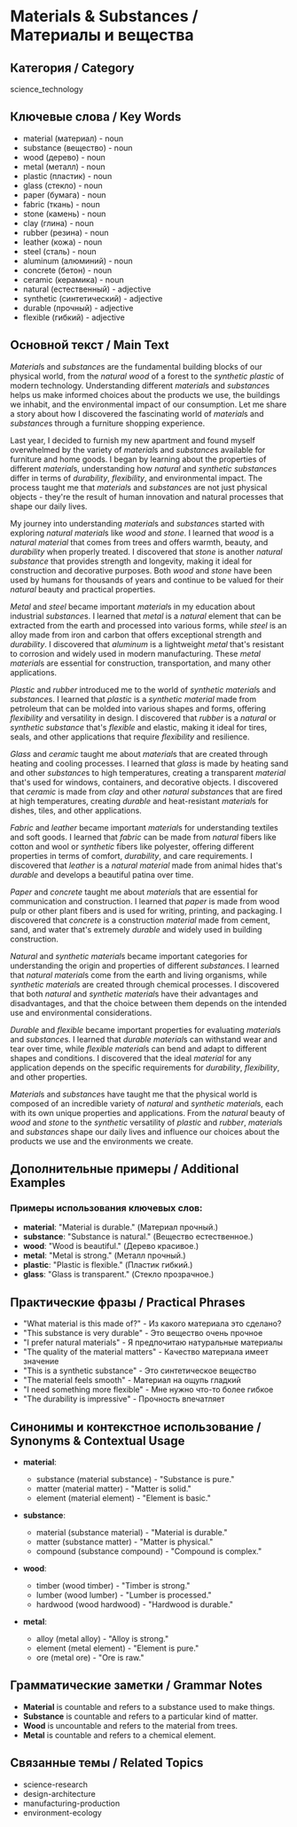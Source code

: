 # Materials & Substances / Материалы и вещества

## Категория / Category
science_technology

## Ключевые слова / Key Words
- material (материал) - noun
- substance (вещество) - noun
- wood (дерево) - noun
- metal (металл) - noun
- plastic (пластик) - noun
- glass (стекло) - noun
- paper (бумага) - noun
- fabric (ткань) - noun
- stone (камень) - noun
- clay (глина) - noun
- rubber (резина) - noun
- leather (кожа) - noun
- steel (сталь) - noun
- aluminum (алюминий) - noun
- concrete (бетон) - noun
- ceramic (керамика) - noun
- natural (естественный) - adjective
- synthetic (синтетический) - adjective
- durable (прочный) - adjective
- flexible (гибкий) - adjective

## Основной текст / Main Text

*Material*s and *substance*s are the fundamental building blocks of our physical world, from the *natural* *wood* of a forest to the *synthetic* *plastic* of modern technology. Understanding different *material*s and *substance*s helps us make informed choices about the products we use, the buildings we inhabit, and the environmental impact of our consumption. Let me share a story about how I discovered the fascinating world of *material*s and *substance*s through a furniture shopping experience.

Last year, I decided to furnish my new apartment and found myself overwhelmed by the variety of *material*s and *substance*s available for furniture and home goods. I began by learning about the properties of different *material*s, understanding how *natural* and *synthetic* *substance*s differ in terms of *durability*, *flexibility*, and environmental impact. The process taught me that *material*s and *substance*s are not just physical objects - they're the result of human innovation and natural processes that shape our daily lives.

My journey into understanding *material*s and *substance*s started with exploring *natural* *material*s like *wood* and *stone*. I learned that *wood* is a *natural* *material* that comes from trees and offers warmth, beauty, and *durability* when properly treated. I discovered that *stone* is another *natural* *substance* that provides strength and longevity, making it ideal for construction and decorative purposes. Both *wood* and *stone* have been used by humans for thousands of years and continue to be valued for their *natural* beauty and practical properties.

*Metal* and *steel* became important *material*s in my education about industrial *substance*s. I learned that *metal* is a *natural* element that can be extracted from the earth and processed into various forms, while *steel* is an alloy made from iron and carbon that offers exceptional strength and *durability*. I discovered that *aluminum* is a lightweight *metal* that's resistant to corrosion and widely used in modern manufacturing. These *metal* *material*s are essential for construction, transportation, and many other applications.

*Plastic* and *rubber* introduced me to the world of *synthetic* *material*s and *substance*s. I learned that *plastic* is a *synthetic* *material* made from petroleum that can be molded into various shapes and forms, offering *flexibility* and versatility in design. I discovered that *rubber* is a *natural* or *synthetic* *substance* that's *flexible* and elastic, making it ideal for tires, seals, and other applications that require *flexibility* and resilience.

*Glass* and *ceramic* taught me about *material*s that are created through heating and cooling processes. I learned that *glass* is made by heating sand and other *substance*s to high temperatures, creating a transparent *material* that's used for windows, containers, and decorative objects. I discovered that *ceramic* is made from *clay* and other *natural* *substance*s that are fired at high temperatures, creating *durable* and heat-resistant *material*s for dishes, tiles, and other applications.

*Fabric* and *leather* became important *material*s for understanding textiles and soft goods. I learned that *fabric* can be made from *natural* fibers like cotton and wool or *synthetic* fibers like polyester, offering different properties in terms of comfort, *durability*, and care requirements. I discovered that *leather* is a *natural* *material* made from animal hides that's *durable* and develops a beautiful patina over time.

*Paper* and *concrete* taught me about *material*s that are essential for communication and construction. I learned that *paper* is made from wood pulp or other plant fibers and is used for writing, printing, and packaging. I discovered that *concrete* is a construction *material* made from cement, sand, and water that's extremely *durable* and widely used in building construction.

*Natural* and *synthetic* *material*s became important categories for understanding the origin and properties of different *substance*s. I learned that *natural* *material*s come from the earth and living organisms, while *synthetic* *material*s are created through chemical processes. I discovered that both *natural* and *synthetic* *material*s have their advantages and disadvantages, and that the choice between them depends on the intended use and environmental considerations.

*Durable* and *flexible* became important properties for evaluating *material*s and *substance*s. I learned that *durable* *material*s can withstand wear and tear over time, while *flexible* *material*s can bend and adapt to different shapes and conditions. I discovered that the ideal *material* for any application depends on the specific requirements for *durability*, *flexibility*, and other properties.

*Material*s and *substance*s have taught me that the physical world is composed of an incredible variety of *natural* and *synthetic* *material*s, each with its own unique properties and applications. From the *natural* beauty of *wood* and *stone* to the *synthetic* versatility of *plastic* and *rubber*, *material*s and *substance*s shape our daily lives and influence our choices about the products we use and the environments we create.

## Дополнительные примеры / Additional Examples

### Примеры использования ключевых слов:
- **material**: "Material is durable." (Материал прочный.)
- **substance**: "Substance is natural." (Вещество естественное.)
- **wood**: "Wood is beautiful." (Дерево красивое.)
- **metal**: "Metal is strong." (Металл прочный.)
- **plastic**: "Plastic is flexible." (Пластик гибкий.)
- **glass**: "Glass is transparent." (Стекло прозрачное.)

## Практические фразы / Practical Phrases

- "What material is this made of?" - Из какого материала это сделано?
- "This substance is very durable" - Это вещество очень прочное
- "I prefer natural materials" - Я предпочитаю натуральные материалы
- "The quality of the material matters" - Качество материала имеет значение
- "This is a synthetic substance" - Это синтетическое вещество
- "The material feels smooth" - Материал на ощупь гладкий
- "I need something more flexible" - Мне нужно что-то более гибкое
- "The durability is impressive" - Прочность впечатляет

## Синонимы и контекстное использование / Synonyms & Contextual Usage

- **material**: 
  - substance (material substance) - "Substance is pure."
  - matter (material matter) - "Matter is solid."
  - element (material element) - "Element is basic."

- **substance**: 
  - material (substance material) - "Material is durable."
  - matter (substance matter) - "Matter is physical."
  - compound (substance compound) - "Compound is complex."

- **wood**: 
  - timber (wood timber) - "Timber is strong."
  - lumber (wood lumber) - "Lumber is processed."
  - hardwood (wood hardwood) - "Hardwood is durable."

- **metal**: 
  - alloy (metal alloy) - "Alloy is strong."
  - element (metal element) - "Element is pure."
  - ore (metal ore) - "Ore is raw."

## Грамматические заметки / Grammar Notes

- **Material** is countable and refers to a substance used to make things.
- **Substance** is countable and refers to a particular kind of matter.
- **Wood** is uncountable and refers to the material from trees.
- **Metal** is countable and refers to a chemical element.

## Связанные темы / Related Topics

- science-research
- design-architecture
- manufacturing-production
- environment-ecology